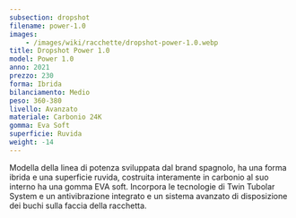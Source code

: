 ```yaml
---
subsection: dropshot
filename: power-1.0
images:
    - /images/wiki/racchette/dropshot-power-1.0.webp
title: Dropshot Power 1.0
model: Power 1.0
anno: 2021
prezzo: 230
forma: Ibrida
bilanciamento: Medio
peso: 360-380
livello: Avanzato
materiale: Carbonio 24K
gomma: Eva Soft
superficie: Ruvida
weight: -14
---
```

Modella della linea di potenza sviluppata dal brand spagnolo, ha una forma ibrida e una superficie ruvida, costruita interamente in carbonio al suo interno ha una gomma EVA soft. Incorpora le tecnologie di Twin Tubolar System e un antivibrazione integrato e un sistema avanzato di disposizione dei buchi sulla faccia della racchetta.